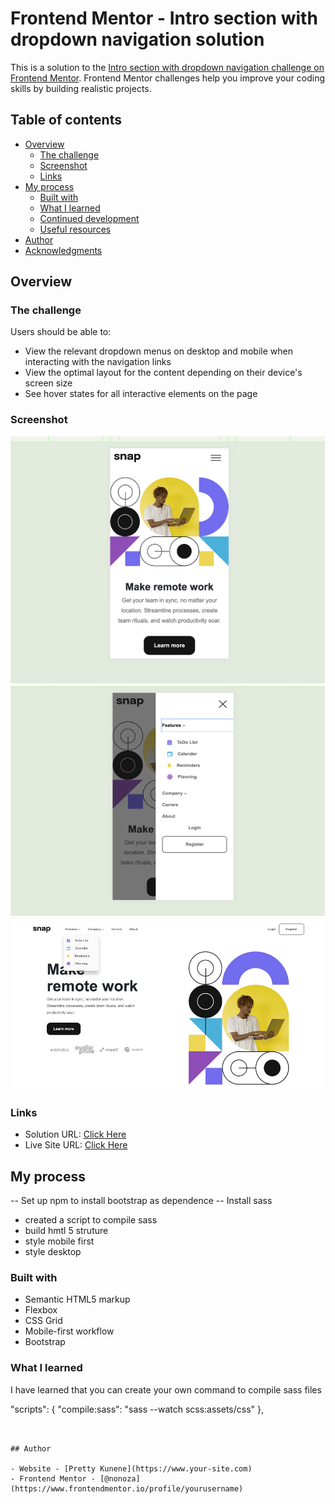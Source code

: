 # Frontend Mentor - Intro section with dropdown navigation solution

This is a solution to the [Intro section with dropdown navigation challenge on Frontend Mentor](https://www.frontendmentor.io/challenges/intro-section-with-dropdown-navigation-ryaPetHE5). Frontend Mentor challenges help you improve your coding skills by building realistic projects. 

## Table of contents

- [Overview](#overview)
  - [The challenge](#the-challenge)
  - [Screenshot](#screenshot)
  - [Links](#links)
- [My process](#my-process)
  - [Built with](#built-with)
  - [What I learned](#what-i-learned)
  - [Continued development](#continued-development)
  - [Useful resources](#useful-resources)
- [Author](#author)
- [Acknowledgments](#acknowledgments)



## Overview

### The challenge

Users should be able to:

- View the relevant dropdown menus on desktop and mobile when interacting with the navigation links
- View the optimal layout for the content depending on their device's screen size
- See hover states for all interactive elements on the page

### Screenshot

![](./images/mobile-mockup-2.png)
![](./images/mobile-active-dropdown.png)
![](./images/desktop-dropdown.png)



### Links

- Solution URL: [Click Here](https://github.com/nonoza/frontendmentor/tree/main/intro-section-with-dropdown-navigation-main)
- Live Site URL: [Click Here](https://nonoza.github.io/frontendmentor/intro-section-with-dropdown-navigation-main/)

## My process

-- Set up npm to install bootstrap as dependence
-- Install sass
- created a script to compile sass
- build hmtl 5 struture
- style mobile first
- style desktop

### Built with

- Semantic HTML5 markup
- Flexbox
- CSS Grid
- Mobile-first workflow
- Bootstrap



### What I learned

I have learned that you can create your own command to compile sass files

"scripts": {
    "compile:sass": "sass --watch scss:assets/css"
  },
```


## Author

- Website - [Pretty Kunene](https://www.your-site.com)
- Frontend Mentor - [@nonoza](https://www.frontendmentor.io/profile/yourusername)


